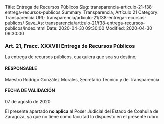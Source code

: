 Title: Entrega de Recursos Públicos
Slug: transparencia-articulo-21-f38-entrega-recursos-publicos
Summary: Transparencia, Artículo 21
Category: Transparencia
URL: transparencia/articulo-21/f38-entrega-recursos-publicos/
Save_As: transparencia/articulo-21/f38-entrega-recursos-publicos/index.html
Date: 2020-04-30 09:30:00
Modified: 2020-04-30 09:30:00


### Art. 21, Fracc. XXXVIII Entrega de Recursos Públicos

La entrega de recursos públicos, cualquiera que sea su destino;

#### RESPONSABLE

Maestro Rodrigo González Morales, Secretario Técnico y de Transparencia

#### FECHA DE VALIDACIÓN

07 de agosto de 2020

El presente apartado **no aplica** al Poder Judicial del Estado de Coahuila de Zaragoza, ya que no tiene como facultad lo dispuesto en el presente rubro.


